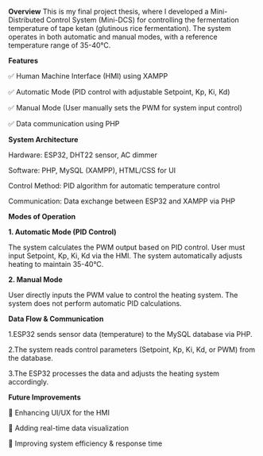 **Overview**
This is my final project thesis, where I developed a Mini-Distributed Control System (Mini-DCS) for controlling the 
fermentation temperature of tape ketan (glutinous rice fermentation). The system operates in both automatic and manual modes, 
with a reference temperature range of 35-40°C.

**Features**

✅ Human Machine Interface (HMI) using XAMPP

✅ Automatic Mode (PID control with adjustable Setpoint, Kp, Ki, Kd)

✅ Manual Mode (User manually sets the PWM for system input control)

✅ Data communication using PHP

**System Architecture**

Hardware: ESP32, DHT22 sensor, AC dimmer

Software: PHP, MySQL (XAMPP), HTML/CSS for UI

Control Method: PID algorithm for automatic temperature control

Communication: Data exchange between ESP32 and XAMPP via PHP

**Modes of Operation**

**1. Automatic Mode (PID Control)**

The system calculates the PWM output based on PID control.
User must input Setpoint, Kp, Ki, Kd via the HMI.
The system automatically adjusts heating to maintain 35-40°C.

**2. Manual Mode**

User directly inputs the PWM value to control the heating system.
The system does not perform automatic PID calculations.

**Data Flow & Communication**

1.ESP32 sends sensor data (temperature) to the MySQL database via PHP.

2.The system reads control parameters (Setpoint, Kp, Ki, Kd, or PWM) from the database.

3.The ESP32 processes the data and adjusts the heating system accordingly.

**Future Improvements**

🔹 Enhancing UI/UX for the HMI

🔹 Adding real-time data visualization

🔹 Improving system efficiency & response time
